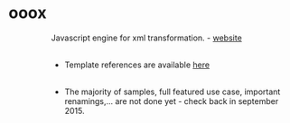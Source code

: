 # ooox
<div id="supercontainer" style="width:70%%;margin-left:15%">
Javascript engine for xml transformation. - <a href="http://www.tipozerozero.com/ooox/" target="_blank">website</a><br/><br/>

- Template references are available <a href="http://www.tipozerozero.com/ooox/index.htm">here</a><br/><br/>

- The majority of samples, full featured use case, important renamings,... are not done yet - check back in september 2015.<br/>
</div>
